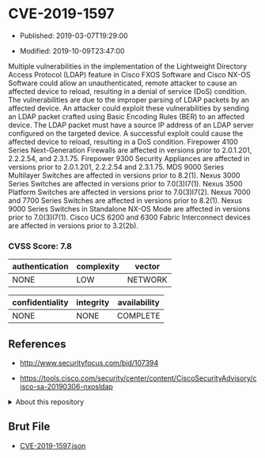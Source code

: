 # CVE-2019-1597

- Published: 2019-03-07T19:29:00

- Modified: 2019-10-09T23:47:00

Multiple vulnerabilities in the implementation of the Lightweight Directory Access Protocol (LDAP) feature in Cisco FXOS Software and Cisco NX-OS Software could allow an unauthenticated, remote attacker to cause an affected device to reload, resulting in a denial of service (DoS) condition. The vulnerabilities are due to the improper parsing of LDAP packets by an affected device. An attacker could exploit these vulnerabilities by sending an LDAP packet crafted using Basic Encoding Rules (BER) to an affected device. The LDAP packet must have a source IP address of an LDAP server configured on the targeted device. A successful exploit could cause the affected device to reload, resulting in a DoS condition. Firepower 4100 Series Next-Generation Firewalls are affected in versions prior to 2.0.1.201, 2.2.2.54, and 2.3.1.75. Firepower 9300 Security Appliances are affected in versions prior to 2.0.1.201, 2.2.2.54 and 2.3.1.75. MDS 9000 Series Multilayer Switches are affected in versions prior to 8.2(1). Nexus 3000 Series Switches are affected in versions prior to 7.0(3)I7(1). Nexus 3500 Platform Switches are affected in versions prior to 7.0(3)I7(2). Nexus 7000 and 7700 Series Switches are affected in versions prior to 8.2(1). Nexus 9000 Series Switches in Standalone NX-OS Mode are affected in versions prior to 7.0(3)I7(1). Cisco UCS 6200 and 6300 Fabric Interconnect devices are affected in versions prior to 3.2(2b).

### CVSS Score: **7.8**

| authentication | complexity | vector |
| --- | --- | --- |
| NONE | LOW | NETWORK |

| confidentiality | integrity | availability |
| --- | --- | --- |
| NONE | NONE | COMPLETE |

## References

* http://www.securityfocus.com/bid/107394

* https://tools.cisco.com/security/center/content/CiscoSecurityAdvisory/cisco-sa-20190306-nxosldap

<details>
<summary>About this repository</summary> 

  This repository is part of the project [Live Hack CVE](https://github.com/Live-Hack-CVE). Main website can be found [www.live-hack.org](https://www.live-hack.org) 
  
  Made by [Sn0wAlice](https://github.com/Sn0wAlice) for the people that care about security and need to have a feed of the latest CVEs. Hope you enjoy it, don't forget to star the repo and follow me on [Twitter](https://twitter.com/Sn0wAlice) and [Github](https://github.com/Sn0wAlice). And that is my [personnal website](https://www.alice-snow.me/)

  - [Home Page](https://github.com/Live-Hack-CVE)
  - [Framework](https://github.com/Live-Hack-CVE/cve-framework)
  - [CVE database](https://github.com/Live-Hack-CVE/full_database)
  - [Changelog](https://github.com/Live-Hack-CVE/Changelog)
</details>

## Brut File

* [CVE-2019-1597.json](https://raw.githubusercontent.com/Live-Hack-CVE/full_database/main/cves/2019/CVE-2019-1597.json)

